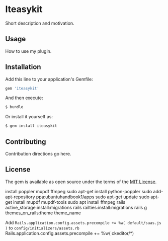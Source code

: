 # Iteasykit
Short description and motivation.

## Usage
How to use my plugin.

## Installation
Add this line to your application's Gemfile:

```ruby
gem 'iteasykit'
```

And then execute:
```bash
$ bundle
```

Or install it yourself as:
```bash
$ gem install iteasykit
```

## Contributing
Contribution directions go here.

## License

The gem is available as open source under the terms of the [MIT License](https://opensource.org/licenses/MIT).

install poppler mupdf ffmpeg
sudo apt-get install python-poppler
sudo add-apt-repository ppa:ubuntuhandbook1/apps
sudo apt-get update
sudo apt-get install mupdf mupdf-tools
sudo apt install ffmpeg
rails active_storage:install:migrations
rails railties:install:migrations
rails g themes_on_rails:theme theme_name

Add `Rails.application.config.assets.precompile += %w( default/saas.js )` to `config/initializers/assets.rb`
Rails.application.config.assets.precompile += %w( ckeditor/*)